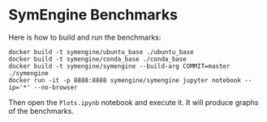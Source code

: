 # SymEngine Benchmarks

Here is how to build and run the benchmarks:
```
docker build -t symengine/ubuntu_base ./ubuntu_base
docker build -t symengine/conda_base ./conda_base
docker build -t symengine/symengine --build-arg COMMIT=master ./symengine
docker run -it -p 8888:8888 symengine/symengine jupyter notebook --ip='*' --no-browser
```
Then open the `Plots.ipynb` notebook and execute it. It will produce graphs of
the benchmarks.
